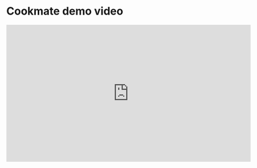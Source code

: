 # Cookmate demo video

<iframe width="640" height="360" src="https://www.youtube.com/watch?v=7U0PHDaq3o8&feature=youtu.be" frameborder="0" gesture="media" allowfullscreen=""></iframe>
